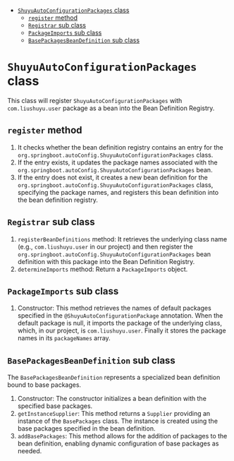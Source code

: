 - [`ShuyuAutoConfigurationPackages` class](#shuyuautoconfigurationpackages-class)
  - [`register` method](#register-method)
  - [`Registrar` sub class](#registrar-sub-class)
  - [`PackageImports` sub class](#packageimports-sub-class)
  - [`BasePackagesBeanDefinition` sub class](#basepackagesbeandefinition-sub-class)


# `ShuyuAutoConfigurationPackages` class
This class will register `ShuyuAutoConfigurationPackages` with `com.liushuyu.user` package as a bean into the Bean Definition Registry.

## `register` method
1. It checks whether the bean definition registry contains an entry for the `org.springboot.autoConfig.ShuyuAutoConfigurationPackages` class.
2. If the entry exists, it updates the package names associated with the `org.springboot.autoConfig.ShuyuAutoConfigurationPackages` bean.
3. If the entry does not exist, it creates a new bean definition for the `org.springboot.autoConfig.ShuyuAutoConfigurationPackages` class, specifying the package names, and registers this bean definition into the bean definition registry.


## `Registrar` sub class
1. `registerBeanDefinitions` method: It retrieves the underlying class name (e.g., `com.liushuyu.user` in our project) and then register the `org.springboot.autoConfig.ShuyuAutoConfigurationPackages` bean definition with this package into the Bean Definition Registry.
2. `determineImports` method: Return a `PackageImports` object.



## `PackageImports` sub class
1. Constructor: This method retrieves the names of default packages specified in the `@ShuyuAutoConfigurationPackage` annotation. When the default package is null, it imports the package of the underlying class, which, in our project, is `com.liushuyu.user`. Finally it stores the package names in its `packageNames` array.




## `BasePackagesBeanDefinition` sub class
The `BasePackagesBeanDefinition` represents a specialized bean definition bound to base packages.

1. Constructor: The constructor initializes a bean definition with the specified base packages.
2. `getInstanceSupplier`: This method returns a `Supplier` providing an instance of the `BasePackages` class. The instance is created using the base packages specified in the bean definition.
3. `addBasePackages`: This method allows for the addition of packages to the bean definition, enabling dynamic configuration of base packages as needed.